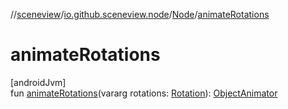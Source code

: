 //[sceneview](../../../index.md)/[io.github.sceneview.node](../index.md)/[Node](index.md)/[animateRotations](animate-rotations.md)

# animateRotations

[androidJvm]\
fun [animateRotations](animate-rotations.md)(vararg rotations: [Rotation](../../io.github.sceneview.math/index.md#1133844556%2FClasslikes%2F-1571379623)): [ObjectAnimator](https://developer.android.com/reference/kotlin/android/animation/ObjectAnimator.html)
